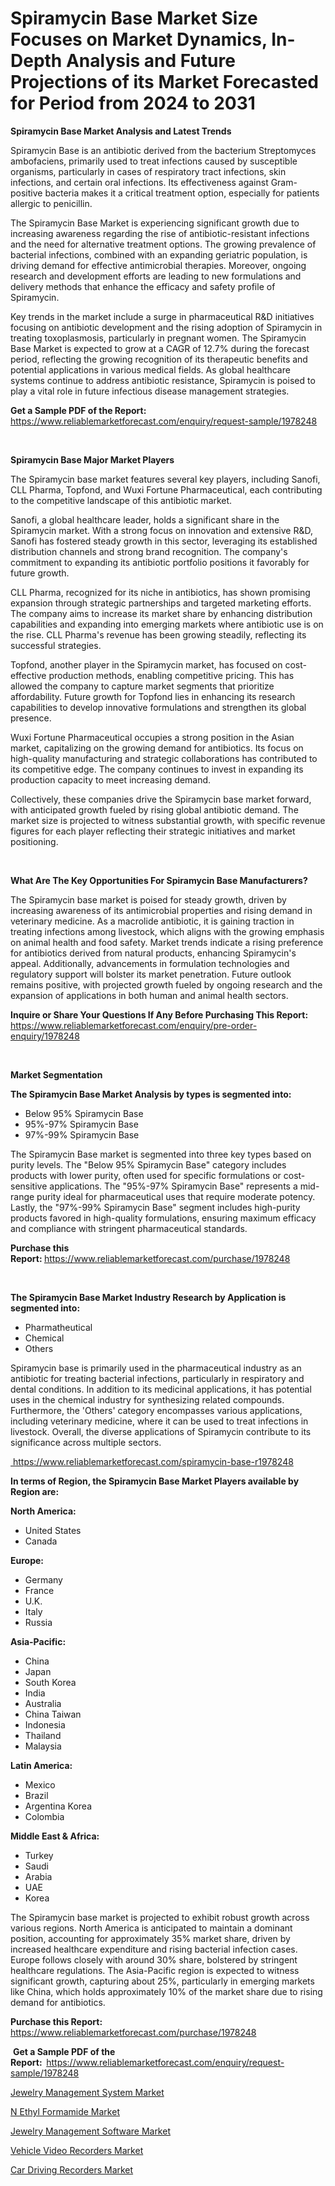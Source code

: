 <p><h1>Spiramycin Base Market Size Focuses on Market Dynamics, In-Depth Analysis and Future Projections of its Market Forecasted for Period from 2024 to 2031</h1></p><p><strong>Spiramycin Base Market Analysis and Latest Trends</strong></p>
<p><p>Spiramycin Base is an antibiotic derived from the bacterium Streptomyces ambofaciens, primarily used to treat infections caused by susceptible organisms, particularly in cases of respiratory tract infections, skin infections, and certain oral infections. Its effectiveness against Gram-positive bacteria makes it a critical treatment option, especially for patients allergic to penicillin. </p><p>The Spiramycin Base Market is experiencing significant growth due to increasing awareness regarding the rise of antibiotic-resistant infections and the need for alternative treatment options. The growing prevalence of bacterial infections, combined with an expanding geriatric population, is driving demand for effective antimicrobial therapies. Moreover, ongoing research and development efforts are leading to new formulations and delivery methods that enhance the efficacy and safety profile of Spiramycin.</p><p>Key trends in the market include a surge in pharmaceutical R&D initiatives focusing on antibiotic development and the rising adoption of Spiramycin in treating toxoplasmosis, particularly in pregnant women. The Spiramycin Base Market is expected to grow at a CAGR of 12.7% during the forecast period, reflecting the growing recognition of its therapeutic benefits and potential applications in various medical fields. As global healthcare systems continue to address antibiotic resistance, Spiramycin is poised to play a vital role in future infectious disease management strategies.</p></p>
<p><strong>Get a Sample PDF of the Report:&nbsp;</strong> <a href="https://www.reliablemarketforecast.com/enquiry/request-sample/1978248?utm_campaign=1134&utm_medium=2&utm_source=Github&utm_content=ia&utm_term=14112024&utm_id=spiramycin-base">https://www.reliablemarketforecast.com/enquiry/request-sample/1978248</a></p>
<p>&nbsp;</p>
<p><strong>Spiramycin Base Major Market Players</strong></p>
<p><p>The Spiramycin base market features several key players, including Sanofi, CLL Pharma, Topfond, and Wuxi Fortune Pharmaceutical, each contributing to the competitive landscape of this antibiotic market.</p><p>Sanofi, a global healthcare leader, holds a significant share in the Spiramycin market. With a strong focus on innovation and extensive R&D, Sanofi has fostered steady growth in this sector, leveraging its established distribution channels and strong brand recognition. The company's commitment to expanding its antibiotic portfolio positions it favorably for future growth.</p><p>CLL Pharma, recognized for its niche in antibiotics, has shown promising expansion through strategic partnerships and targeted marketing efforts. The company aims to increase its market share by enhancing distribution capabilities and expanding into emerging markets where antibiotic use is on the rise. CLL Pharma's revenue has been growing steadily, reflecting its successful strategies.</p><p>Topfond, another player in the Spiramycin market, has focused on cost-effective production methods, enabling competitive pricing. This has allowed the company to capture market segments that prioritize affordability. Future growth for Topfond lies in enhancing its research capabilities to develop innovative formulations and strengthen its global presence.</p><p>Wuxi Fortune Pharmaceutical occupies a strong position in the Asian market, capitalizing on the growing demand for antibiotics. Its focus on high-quality manufacturing and strategic collaborations has contributed to its competitive edge. The company continues to invest in expanding its production capacity to meet increasing demand.</p><p>Collectively, these companies drive the Spiramycin base market forward, with anticipated growth fueled by rising global antibiotic demand. The market size is projected to witness substantial growth, with specific revenue figures for each player reflecting their strategic initiatives and market positioning.</p></p>
<p>&nbsp;</p>
<p><strong>What Are The Key Opportunities For Spiramycin Base Manufacturers?</strong></p>
<p><p>The Spiramycin base market is poised for steady growth, driven by increasing awareness of its antimicrobial properties and rising demand in veterinary medicine. As a macrolide antibiotic, it is gaining traction in treating infections among livestock, which aligns with the growing emphasis on animal health and food safety. Market trends indicate a rising preference for antibiotics derived from natural products, enhancing Spiramycin's appeal. Additionally, advancements in formulation technologies and regulatory support will bolster its market penetration. Future outlook remains positive, with projected growth fueled by ongoing research and the expansion of applications in both human and animal health sectors.</p></p>
<p><strong>Inquire or Share Your Questions If Any Before Purchasing This Report:</strong> <a href="https://www.reliablemarketforecast.com/enquiry/pre-order-enquiry/1978248?utm_campaign=1134&utm_medium=2&utm_source=Github&utm_content=ia&utm_term=14112024&utm_id=spiramycin-base">https://www.reliablemarketforecast.com/enquiry/pre-order-enquiry/1978248</a></p>
<p>&nbsp;</p>
<p><strong>Market Segmentation</strong></p>
<p><strong>The Spiramycin Base Market Analysis by types is segmented into:</strong></p>
<p><ul><li>Below 95% Spiramycin Base</li><li>95%-97% Spiramycin Base</li><li>97%-99% Spiramycin Base</li></ul></p>
<p><p>The Spiramycin Base market is segmented into three key types based on purity levels. The "Below 95% Spiramycin Base" category includes products with lower purity, often used for specific formulations or cost-sensitive applications. The "95%-97% Spiramycin Base" represents a mid-range purity ideal for pharmaceutical uses that require moderate potency. Lastly, the "97%-99% Spiramycin Base" segment includes high-purity products favored in high-quality formulations, ensuring maximum efficacy and compliance with stringent pharmaceutical standards.</p></p>
<p><strong>Purchase this Report:&nbsp;</strong><a href="https://www.reliablemarketforecast.com/purchase/1978248?utm_campaign=1134&utm_medium=2&utm_source=Github&utm_content=ia&utm_term=14112024&utm_id=spiramycin-base">https://www.reliablemarketforecast.com/purchase/1978248</a></p>
<p>&nbsp;</p>
<p><strong>The Spiramycin Base Market Industry Research by Application is segmented into:</strong></p>
<p><ul><li>Pharmatheutical</li><li>Chemical</li><li>Others</li></ul></p>
<p><p>Spiramycin base is primarily used in the pharmaceutical industry as an antibiotic for treating bacterial infections, particularly in respiratory and dental conditions. In addition to its medicinal applications, it has potential uses in the chemical industry for synthesizing related compounds. Furthermore, the 'Others' category encompasses various applications, including veterinary medicine, where it can be used to treat infections in livestock. Overall, the diverse applications of Spiramycin contribute to its significance across multiple sectors.</p></p>
<p><a href="https://www.reliablemarketforecast.com/spiramycin-base-r1978248?utm_campaign=1134&utm_medium=2&utm_source=Github&utm_content=ia&utm_term=14112024&utm_id=spiramycin-base">&nbsp;https://www.reliablemarketforecast.com/spiramycin-base-r1978248</a></p>
<p><strong>In terms of Region, the Spiramycin Base Market Players available by Region are:</strong></p>
<p>
    <p> <strong> North America: </strong>
        <ul>
            <li>United States</li>
            <li>Canada</li>
        </ul>
        </p> 
    <p> <strong> Europe: </strong>
        <ul>
            <li>Germany</li>
            <li>France</li>
            <li>U.K.</li>
            <li>Italy</li>
            <li>Russia</li>
        </ul>
        </p> 
    <p> <strong> Asia-Pacific: </strong>
        <ul>
            <li>China</li>
            <li>Japan</li>
            <li>South Korea</li>
            <li>India</li>
            <li>Australia</li>
            <li>China Taiwan</li>
            <li>Indonesia</li>
            <li>Thailand</li>
            <li>Malaysia</li>
        </ul>
        </p> 
    <p> <strong> Latin America: </strong>
        <ul>
            <li>Mexico</li>
            <li>Brazil</li>
            <li>Argentina Korea</li>
            <li>Colombia</li>
        </ul>
        </p> 
    <p> <strong> Middle East & Africa: </strong>
        <ul>
            <li>Turkey</li>
            <li>Saudi</li>
            <li>Arabia</li>
            <li>UAE</li>
            <li>Korea</li>
        </ul>
    </p>
    </p>
<p><p>The Spiramycin base market is projected to exhibit robust growth across various regions. North America is anticipated to maintain a dominant position, accounting for approximately 35% market share, driven by increased healthcare expenditure and rising bacterial infection cases. Europe follows closely with around 30% share, bolstered by stringent healthcare regulations. The Asia-Pacific region is expected to witness significant growth, capturing about 25%, particularly in emerging markets like China, which holds approximately 10% of the market share due to rising demand for antibiotics.</p></p>
<p><strong>Purchase this Report: </strong><a href="https://www.reliablemarketforecast.com/purchase/1978248?utm_campaign=1134&utm_medium=2&utm_source=Github&utm_content=ia&utm_term=14112024&utm_id=spiramycin-base">https://www.reliablemarketforecast.com/purchase/1978248</a></p>
<p>&nbsp;<strong>Get a Sample PDF of the Report:&nbsp;&nbsp;</strong><a href="https://www.reliablemarketforecast.com/enquiry/request-sample/1978248?utm_campaign=1134&utm_medium=2&utm_source=Github&utm_content=ia&utm_term=14112024&utm_id=spiramycin-base">https://www.reliablemarketforecast.com/enquiry/request-sample/1978248</a></p>
<p><strong></strong></p>
<p><p><a href="https://issuu.com/reportprime-2/docs/jewelry-management-system-market-si_109036c591b1d0?utm_campaign=1134&utm_medium=2&utm_source=Github&utm_content=ia&utm_term=14112024&utm_id=spiramycin-base">Jewelry Management System Market</a></p><p><a href="https://www.linkedin.com/pulse/n-ethyl-formamide-market-global-analysis-trends-forecasts-uhdye?utm_campaign=1134&utm_medium=2&utm_source=Github&utm_content=ia&utm_term=14112024&utm_id=spiramycin-base">N Ethyl Formamide Market</a></p><p><a href="https://issuu.com/reportprime-2/docs/jewelry-management-software-market-_36e9ebe6542f4a?utm_campaign=1134&utm_medium=2&utm_source=Github&utm_content=ia&utm_term=14112024&utm_id=spiramycin-base">Jewelry Management Software Market</a></p><p><a href="https://www.linkedin.com/pulse/global-vehicle-video-recorders-market-analysis-key-trends-future-5mtme?utm_campaign=1134&utm_medium=2&utm_source=Github&utm_content=ia&utm_term=14112024&utm_id=spiramycin-base">Vehicle Video Recorders Market</a></p><p><a href="https://www.linkedin.com/pulse/car-driving-recorders-market-size-share-trends-analysis-1ysne?utm_campaign=1134&utm_medium=2&utm_source=Github&utm_content=ia&utm_term=14112024&utm_id=spiramycin-base">Car Driving Recorders Market</a></p></p>